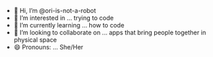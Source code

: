 - 👋 Hi, I’m @ori-is-not-a-robot
- 👀 I’m interested in ... trying to code
- 🌱 I’m currently learning ... how to code
- 💞️ I’m looking to collaborate on ... apps that bring people together in physical space  
- 😄 Pronouns: ... She/Her


<!---
ori-is-not-a-robot/ori-is-not-a-robot is a ✨ special ✨ repository because its `README.md` (this file) appears on your GitHub profile.
You can click the Preview link to take a look at your changes.
--->

